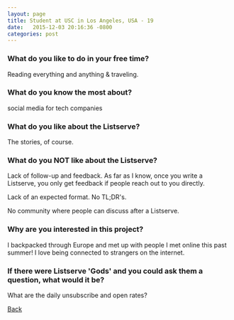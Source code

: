 ```yaml
---
layout: page
title: Student at USC in Los Angeles, USA - 19
date:   2015-12-03 20:16:36 -0800
categories: post
---
```


### What do you like to do in your free time?
<p>Reading everything and anything & traveling. </p>

### What do you know the most about?
<p>social media for tech companies</p>

### What do you like about the Listserve?
<p>The stories, of course.</p>

### What do you NOT like about the Listserve?
<p>Lack of follow-up and feedback. As far as I know, once you write a Listserve, you only get feedback if people reach out to you directly.

Lack of an expected format. No TL;DR's.

No community where people can discuss after a Listserve.</p>

### Why are you interested in this project?
<p>I backpacked through Europe and met up with people I met online this past summer! I love being connected to strangers on the internet.</p>

### If there were Listserve 'Gods' and you could ask them a question, what would it be?
<p>What are the daily unsubscribe and open rates?</p>

[Back][1]

[1]: /responders/all
